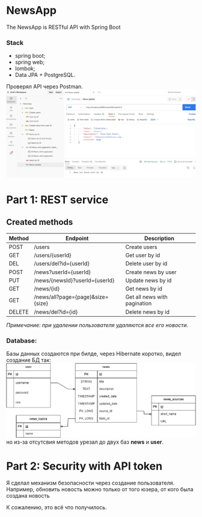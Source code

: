 # NewsApp

The NewsApp is RESTful API with Spring Boot

### Stack

- spring boot;
- spring web;
- lombok;
- Data JPA + PostgreSQL.

Проверял API через Postman.
![img.png](src%2Fmain%2Fresources%2Fstatic%2Fimg.png)
# Part 1: REST service

## Created methods

| Method | Endpoint                          | Description                  |
|--------|-----------------------------------|------------------------------|
| POST   | /users                            | Create users                 |
| GET    | /users/{userId}                   | Get user by id               |
| DEL    | /users/del?id={userId}            | Delete user by id            |
| POST   | /news?userId={userId}             | Create news by user          |
| PUT    | /news/{newsId}?userId={userId}    | Update news by id            |
| GET    | /news/{id}                        | Get news by id               |
| GET    | /news/all?page={page}&size={size} | Get all news with pagination |
| DELETE | /news/del?id={id}                 | Delete news by id            |

_Примечание: при удалении пользователя удаляются все его новости._

### Database:
Базы данных создаются при билде, через Hibernate
коротко, видел создание БД так:
![db.png](src%2Fmain%2Fresources%2Fstatic%2Fdb.png)
но из-за отсутсвия методов урезал до двух баз **news** и **user**.

# Part 2: Security with API token

Я сделал механизм безопасности через создание пользователя.
Например, обновить новость можно только от того юзера, от
кого была создана новость

К сожалению, это всё что получилось.
